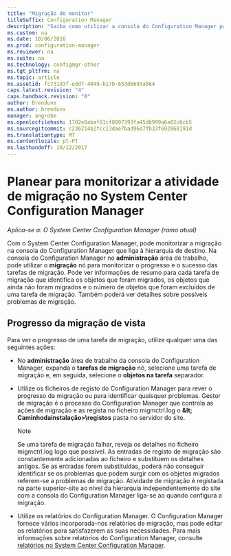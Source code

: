 ```yaml
---
title: "Migração do monitor"
titleSuffix: Configuration Manager
description: "Saiba como utilizar a consola do Configuration Manager para monitorizar o progresso e o sucesso das tarefas de migração."
ms.custom: na
ms.date: 10/06/2016
ms.prod: configuration-manager
ms.reviewer: na
ms.suite: na
ms.technology: configmgr-other
ms.tgt_pltfrm: na
ms.topic: article
ms.assetid: fc731d3f-edd7-4049-b17b-653d6693a564
caps.latest.revision: "4"
caps.handback.revision: "0"
author: Brenduns
ms.author: brenduns
manager: angrobe
ms.openlocfilehash: 1782e8abaf01cf8097393fa45db999a6a02c6cb5
ms.sourcegitcommit: c236214b2fcc13dae7bad96d7fb33f692868191d
ms.translationtype: MT
ms.contentlocale: pt-PT
ms.lasthandoff: 10/12/2017
---
```

# <a name="planning-to-monitor-migration-activity-in-system-center-configuration-manager"></a>Planear para monitorizar a atividade de migração no System Center Configuration Manager

*Aplica-se a: O System Center Configuration Manager (ramo atual)*

Com o System Center Configuration Manager, pode monitorizar a migração na consola do Configuration Manager que liga à hierarquia de destino. Na consola do Configuration Manager no **administração** área de trabalho, pode utilizar o **migração** nó para monitorizar o progresso e o sucesso das tarefas de migração. Pode ver informações de resumo para cada tarefa de migração que identifica os objetos que foram migrados, os objetos que ainda não foram migrados e o número de objetos que foram excluídos de uma tarefa de migração. Também poderá ver detalhes sobre possíveis problemas de migração.  

## <a name="view-migration-progress"></a>Progresso da migração de vista  
 Para ver o progresso de uma tarefa de migração, utilize qualquer uma das seguintes ações:  

-   No **administração** área de trabalho da consola do Configuration Manager, expanda o **tarefas de migração** nó, selecione uma tarefa de migração e, em seguida, selecione o **objetos na tarefa** separador.  

-   Utilize os ficheiros de registo do Configuration Manager para rever o progresso da migração ou para identificar quaisquer problemas. Gestor de migração é o processo do Configuration Manager que controla as ações de migração e as regista no ficheiro migmctrl.log o  **\&lt; Caminhodainstalação\>\\registos** pasta no servidor do site.  

    > [!NOTE]  
    >  Se uma tarefa de migração falhar, reveja os detalhes no ficheiro migmctrl.log logo que possível. As entradas de registo de migração são constantemente adicionadas ao ficheiro e substituem os detalhes antigos. Se as entradas forem substituídas, poderá não conseguir identificar se os problemas que podem surgir com os objetos migrados referem-se a problemas de migração. Atividade de migração é registada na parte superior\-site ao nível da hierarquia independentemente do site com a consola do Configuration Manager liga-se ao quando configura a migração.  

-   Utilize os relatórios do Configuration Manager. O Configuration Manager fornece vários incorporada\-nos relatórios de migração, mas pode editar os relatórios para satisfazerem as suas necessidades. Para mais informações sobre relatórios do Configuration Manager, consulte [relatórios no System Center Configuration Manager](../../core/servers/manage/reporting.md).  
